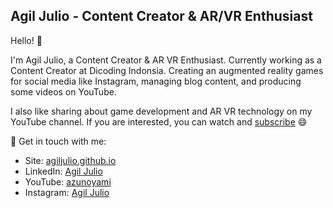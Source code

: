 ## Agil Julio - Content Creator & AR/VR Enthusiast

Hello! 👋 

I'm Agil Julio, a Content Creator & AR VR Enthusiast. Currently working as a Content Creator at Dicoding Indonsia. Creating an augmented reality games for social media like Instagram, managing blog content, and producing some videos on YouTube.

I also like sharing about game development and AR VR technology on my YouTube channel. If you are interested, you can watch and [subscribe](https://www.youtube.com/user/AzuNoYami?sub_confirmation=1) 😄

💬 Get in touch with me:
- Site: [agiljulio.github.io](https://agiljulio.github.io/)
- LinkedIn: [Agil Julio](https://www.linkedin.com/in/agiljulio/)
- YouTube: [azunoyami](https://www.youtube.com/user/azunoyami/)
- Instagram: [Agil Julio](https://www.instagram.com/agiljulio/)

